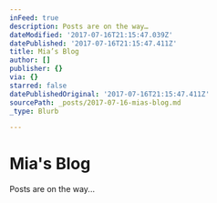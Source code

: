 ```yaml
---
inFeed: true
description: Posts are on the way…
dateModified: '2017-07-16T21:15:47.039Z'
datePublished: '2017-07-16T21:15:47.411Z'
title: Mia’s Blog
author: []
publisher: {}
via: {}
starred: false
datePublishedOriginal: '2017-07-16T21:15:47.411Z'
sourcePath: _posts/2017-07-16-mias-blog.md
_type: Blurb

---
```

# Mia's Blog

Posts are on the way...